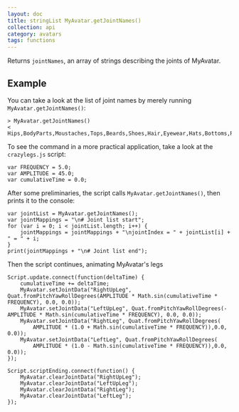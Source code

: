```yaml
---
layout: doc
title: stringList MyAvatar.getJointNames()
collection: api
category: avatars
tags: functions
---
```


Returns `jointNames`, an array of strings describing the joints of MyAvatar.  

## Example

You can take a look at the list of joint names by merely running `MyAvatar.getJointNames()`:

```
> MyAvatar.getJointNames()
< Hips,BodyParts,Moustaches,Tops,Beards,Shoes,Hair,Eyewear,Hats,Bottoms,RightUpLeg,RightLeg,RightFoot,RightToeBase,RightToe_End,LeftUpLeg,LeftLeg,LeftFoot,LeftToeBase,LeftToe_End,Spine,Spine1,Spine2,RightShoulder,RightArm,RightForeArm,RightHand,RightHandPinky1,RightHandPinky2,RightHandPinky3,RightHandPinky4,RightHandRing1,RightHandRing2,RightHandRing3,RightHandRing4,RightHandMiddle1,RightHandMiddle2,RightHandMiddle3,RightHandMiddle4,RightHandIndex1,RightHandIndex2,RightHandIndex3,RightHandIndex4,RightHandThumb1,RightHandThumb2,RightHandThumb3,RightHandThumb4,LeftShoulder,LeftArm,LeftForeArm,LeftHand,LeftHandPinky1,LeftHandPinky2,LeftHandPinky3,LeftHandPinky4,LeftHandRing1,LeftHandRing2,LeftHandRing3,LeftHandRing4,LeftHandMiddle1,LeftHandMiddle2,LeftHandMiddle3,LeftHandMiddle4,LeftHandIndex1,LeftHandIndex2,LeftHandIndex3,LeftHandIndex4,LeftHandThumb1,LeftHandThumb2,LeftHandThumb3,LeftHandThumb4,Neck,Head,HeadTop_End
```

To see the command in a more practical application, take a look at the `crazylegs.js` script:

```
var FREQUENCY = 5.0;
var AMPLITUDE = 45.0;
var cumulativeTime = 0.0;
```

After some preliminaries, the script calls `MyAvatar.getJointNames()`, then prints it to the console:
```
var jointList = MyAvatar.getJointNames(); 
var jointMappings = "\n# Joint list start";
for (var i = 0; i < jointList.length; i++) {
    jointMappings = jointMappings + "\njointIndex = " + jointList[i] + " = " + i;
}
print(jointMappings + "\n# Joint list end");
```

Then the script continues, animating MyAvatar's legs

```
Script.update.connect(function(deltaTime) {
    cumulativeTime += deltaTime;
    MyAvatar.setJointData("RightUpLeg", Quat.fromPitchYawRollDegrees(AMPLITUDE * Math.sin(cumulativeTime * FREQUENCY), 0.0, 0.0));
    MyAvatar.setJointData("LeftUpLeg", Quat.fromPitchYawRollDegrees(-AMPLITUDE * Math.sin(cumulativeTime * FREQUENCY), 0.0, 0.0));
    MyAvatar.setJointData("RightLeg", Quat.fromPitchYawRollDegrees(
        AMPLITUDE * (1.0 + Math.sin(cumulativeTime * FREQUENCY)),0.0, 0.0));
    MyAvatar.setJointData("LeftLeg", Quat.fromPitchYawRollDegrees(
        AMPLITUDE * (1.0 - Math.sin(cumulativeTime * FREQUENCY)),0.0, 0.0));
});

Script.scriptEnding.connect(function() {
    MyAvatar.clearJointData("RightUpLeg");
    MyAvatar.clearJointData("LeftUpLeg");
    MyAvatar.clearJointData("RightLeg");
    MyAvatar.clearJointData("LeftLeg");
});
```